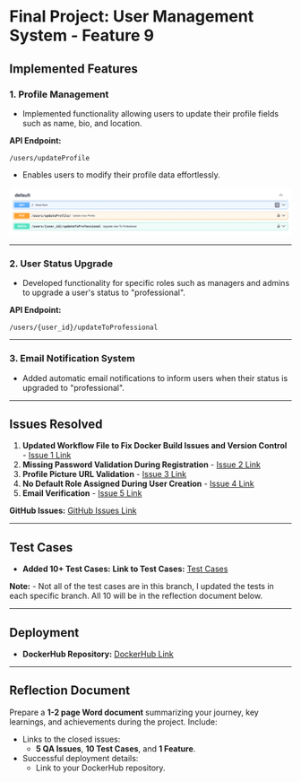 # Final Project: User Management System - Feature 9

## Implemented Features

### 1. Profile Management
- Implemented functionality allowing users to update their profile fields such as name, bio, and location.

**API Endpoint:**
```
/users/updateProfile
```
- Enables users to modify their profile data effortlessly.

![Profile Management](image.png)

---

### 2. User Status Upgrade
- Developed functionality for specific roles such as managers and admins to upgrade a user's status to "professional".

**API Endpoint:**
```
/users/{user_id}/updateToProfessional
```

---

### 3. Email Notification System 
- Added automatic email notifications to inform users when their status is upgraded to "professional". 
---

## Issues Resolved 
1. **Updated Workflow File to Fix Docker Build Issues and Version Control** - [Issue 1 Link](https://github.com/HariniV02/user_management/tree/1-email_verification)
2. **Missing Password Validation During Registration** - [Issue 2 Link](https://github.com/HariniV02/user_management/tree/3-password-validation)
3. **Profile Picture URL Validation** - [Issue 3 Link](https://github.com/HariniV02/user_management/tree/2-profile-update)
4. **No Default Role Assigned During User Creation** - [Issue 4 Link](https://github.com/HariniV02/user_management/tree/4-default-role)
5. **Email Verification** - [Issue 5 Link](https://github.com/HariniV02/user_management/tree/5-docker-build-issues)

**GitHub Issues:** [GitHub Issues Link](https://github.com/HariniV02/user_management/issues)

---

## Test Cases 
- **Added 10+ Test Cases:**
 **Link to Test Cases:** [Test Cases](https://github.com/HariniV02/user_management/tree/tests?tab=readme-ov-file)

 **Note:** 
    - Not all of the test cases are in this branch, I updated the tests in each specific branch. All 10 will be in the reflection document below. 



---

## Deployment 
   - **DockerHub Repository:** [DockerHub Link](https://hub.docker.com/repository/docker/hariniv02/user_management/general)

---

## Reflection Document 
Prepare a **1-2 page Word document** summarizing your journey, key learnings, and achievements during the project. Include:
- Links to the closed issues:
   - **5 QA Issues**, **10 Test Cases**, and **1 Feature**.
- Successful deployment details:
   - Link to your DockerHub repository.

